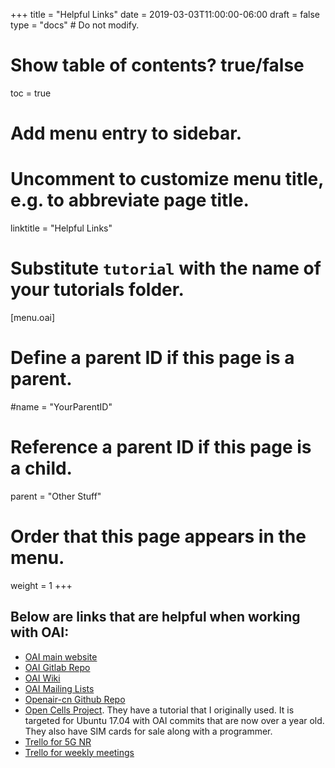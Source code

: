 +++
title = "Helpful Links"
date = 2019-03-03T11:00:00-06:00
draft = false
type = "docs"  # Do not modify.

# Show table of contents? true/false
toc = true

# Add menu entry to sidebar.

# Uncomment to customize menu title, e.g. to abbreviate page title.
linktitle = "Helpful Links"

# Substitute `tutorial` with the name of your tutorials folder.
[menu.oai]
  # Define a parent ID if this page is a parent.
  #name = "YourParentID"
  
  # Reference a parent ID if this page is a child.
  parent = "Other Stuff"
  
  # Order that this page appears in the menu.
  weight = 1
+++

## Below are links that are helpful when working with OAI:
* [OAI main website](http://www.openairinterface.org/)
* [OAI Gitlab Repo](https://gitlab.eurecom.fr/oai/openairinterface5g)
* [OAI Wiki](https://gitlab.eurecom.fr/oai/openairinterface5g/wikis/home)
* [OAI Mailing Lists](https://gitlab.eurecom.fr/oai/openairinterface5g/wikis/MailingList)
* [Openair-cn Github Repo](https://github.com/OPENAIRINTERFACE/openair-cn)
* [Open Cells Project](https://open-cells.com/). They have a tutorial that I originally used. It is targeted for Ubuntu 17.04 with OAI commits that are now over a year old. They also have SIM cards for sale along with a programmer.
* [Trello for 5G NR](https://trello.com/b/hrVm1S0n/oai-5g-nr)
* [Trello for weekly meetings](https://trello.com/b/7kFj0kFp/oai-weekly-meetings)
